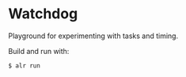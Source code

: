# Watchdog

Playground for experimenting with tasks and timing.

Build and run with:
```
$ alr run
```